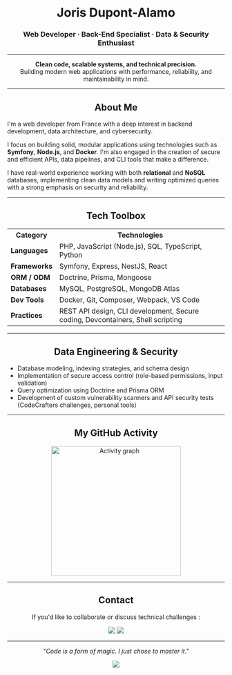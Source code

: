 <h1 align="center">Joris Dupont-Alamo</h1>
<h3 align="center">Web Developer · Back-End Specialist · Data & Security Enthusiast</h3>

<hr/>

<p align="center">
  <strong>Clean code, scalable systems, and technical precision.</strong><br/>
  Building modern web applications with performance, reliability, and maintainability in mind.
</p>

---

<h2 align="center">About Me</h2>

I'm a web developer from France with a deep interest in backend development, data architecture, and cybersecurity.

I focus on building solid, modular applications using technologies such as **Symfony**, **Node.js**, and **Docker**. I'm also engaged in the creation of secure and efficient APIs, data pipelines, and CLI tools that make a difference.

I have real-world experience working with both **relational** and **NoSQL** databases, implementing clean data models and writing optimized queries with a strong emphasis on security and reliability.

---

<h2 align="center">Tech Toolbox</h2>


<div align="center">

<table>
  <tr>
    <th>Category</th>
    <th>Technologies</th>
  </tr>
  <tr>
    <td><strong>Languages</strong></td>
    <td>PHP, JavaScript (Node.js), SQL, TypeScript, Python</td>
  </tr>
  <tr>
    <td><strong>Frameworks</strong></td>
    <td>Symfony, Express, NestJS, React</td>
  </tr>
  <tr>
    <td><strong>ORM / ODM</strong></td>
    <td>Doctrine, Prisma, Mongoose</td>
  </tr>
  <tr>
    <td><strong>Databases</strong></td>
    <td>MySQL, PostgreSQL, MongoDB Atlas</td>
  </tr>
  <tr>
    <td><strong>Dev Tools</strong></td>
    <td>Docker, Git, Composer, Webpack, VS Code</td>
  </tr>
  <tr>
    <td><strong>Practices</strong></td>
    <td>REST API design, CLI development, Secure coding, Devcontainers, Shell scripting</td>
  </tr>
</table>

</div>


---

<h2 align="center">Data Engineering & Security</h2>

- Database modeling, indexing strategies, and schema design  
- Implementation of secure access control (role-based permissions, input validation)  
- Query optimization using Doctrine and Prisma ORM  
- Development of custom vulnerability scanners and API security tests (CodeCrafters challenges, personal tools)  

---

<h2 align="center">My GitHub Activity</h2>

<div align="center">
  <img src="https://github-readme-activity-graph.vercel.app/graph?username=Baylox&radius=16&theme=react&area=true" height="300" alt="Activity graph" />
</div>

---

<h2 align="center">Contact</h2>

<p align="center">
  If you'd like to collaborate or discuss technical challenges :
</p>

<p align="center">
  <a href="mailto:jdupontalamo@gmail.com"><img src="https://img.shields.io/badge/Email-jdupontalamo@gmail.com-blue?style=flat-square&logo=gmail" /></a>
  <a href="https://www.linkedin.com/in/joris-dupont-alamo-8784aa33a"><img src="https://img.shields.io/badge/LinkedIn-Joris%20Dupont--Alamo-blue?style=flat-square&logo=linkedin" /></a>
</p>

---

<p align="center"><em>"Code is a form of magic. I just chose to master it."</em></p>

<p align="center">
  <img src="https://img.shields.io/badge/Status-Open%20to%20Work-success?style=flat-square" />
</p>



